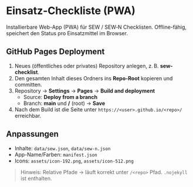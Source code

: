 # Einsatz-Checkliste (PWA)

Installierbare Web-App (PWA) für SEW / SEW‑N Checklisten. Offline-fähig, speichert den Status pro Einsatzmittel im Browser.

## GitHub Pages Deployment
1. Neues (öffentliches oder privates) Repository anlegen, z. B. **sew-checklist**.
2. Den gesamten Inhalt dieses Ordners ins **Repo-Root** kopieren und committen.
3. Repository → **Settings** → **Pages** → **Build and deployment**
   - Source: **Deploy from a branch**
   - Branch: **main** und **/** (root) → **Save**
4. Nach dem Build ist die Seite unter `https://<user>.github.io/<repo>/` erreichbar.

## Anpassungen
- Inhalte: `data/sew.json`, `data/sew-n.json`
- App-Name/Farben: `manifest.json`
- Icons: `assets/icon-192.png`, `assets/icon-512.png`

> Hinweis: Relative Pfade → läuft korrekt unter `/<repo>` Pfad. `.nojekyll` ist enthalten.
